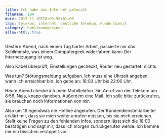 ```yaml
---
title: Ich habe das Internet gelöscht
filename: 184
date: 2015-11-10T20:09:58+01:00
tags: telekom, internet, deutsche telekom, kundendienst
category: hoellenmaschinen
allow-html: true
---
```

<p>Gestern Abend, nach einem Tag harter Arbeit, passierte mir das Schlimmste, was einem Computergeek widerfahren kann: Der Internetzugang ist weg.</p>
<p>Also Kabel überprüft, Einstellungen gecheckt, Router neu gestartet: nichts.</p>
<p>Was tun? Störungsmeldung aufgeben. Ich muss eine Uhrzeit angeben, wann ich erreichbar bin. Ich gebe an: 18:00 Uhr bis 22:00 Uhr.</p>
<p>Heute Abend checke ich mein Mobiltelefon. Ein Anruf von der Telekom um 8:56. Naja, knapp daneben. Außerdem eine Mail. Ich solle bitte zurückrufen, sie brauchen noch Informationen von mir.</p>
<p>Also um 19:irgendwas die Hotline angerufen. Der Kundendienstmitarbeiter erklärt mir, dass sie mich weiter anrufen müssen, bis sie mich erreichen. Stellt keine Fragen zu den fehlenden Infos, sondern lässt sich die 18:00 bestätigen und sagt mir, dass ich morgen zurückgerufen werde. Ich komme mir ein bisschen veräppelt vor.</p>
